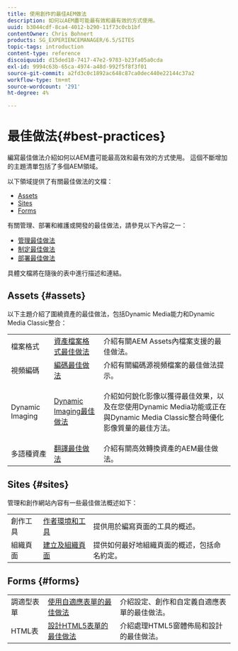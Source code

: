 ```yaml
---
title: 使用創作的最佳AEM做法
description: 如何以AEM盡可能最有效和最有效的方式使用。
uuid: b3044cdf-8ca4-4012-b290-11f73c0cb1bf
contentOwner: Chris Bohnert
products: SG_EXPERIENCEMANAGER/6.5/SITES
topic-tags: introduction
content-type: reference
discoiquuid: d15ded18-7417-47e2-9783-b23fa05a0cda
exl-id: 9994c63b-65ca-4974-a48d-992f5f8f3f01
source-git-commit: a2fd3c0c1892ac648c87ca0dec440e22144c37a2
workflow-type: tm+mt
source-wordcount: '291'
ht-degree: 4%

---
```


# 最佳做法{#best-practices}

編寫最佳做法介紹如何以AEM盡可能最高效和最有效的方式使用。 這個不斷增加的主題清單包括了多個AEM領域。

以下領域提供了有關最佳做法的文檔：

* [Assets](#assets)
* [Sites](#sites)
* [Forms](#forms)

有關管理、部署和維護或開發的最佳做法，請參見以下內容之一：

* [管理最佳做法](/help/sites-administering/administer-best-practices.md)
* [制定最佳做法](/help/sites-developing/best-practices.md)
* [部署最佳做法](/help/sites-deploying/best-practices.md)

具體文檔將在隨後的表中進行描述和連結。

## Assets {#assets}

以下主題介紹了圍繞資產的最佳做法，包括Dynamic Media能力和Dynamic Media Classic整合：

<table>
 <tbody>
  <tr>
   <td>檔案格式</td>
   <td><a href="/help/assets/assets-file-format-best-practices.md">資產檔案格式最佳做法</a></td>
   <td>介紹有關AEM Assets內檔案支援的最佳做法。</td>
  </tr>
  <tr>
   <td>視頻編碼</td>
   <td><a href="/help/assets/video.md#best-practices-for-encoding-videos">編碼最佳做法</a></td>
   <td>介紹有關編碼源視頻檔案的最佳做法提示。</td>
  </tr>
  <tr>
   <td>Dynamic Imaging</td>
   <td><a href="/help/assets/best-practices-for-optimizing-the-quality-of-your-images.md">Dynamic Imaging最佳做法</a></td>
   <td><p>介紹如何銳化影像以獲得最佳效果，以及在您使用Dynamic Media功能或正在與Dynamic Media Classic整合時優化影像質量的最佳方法。 </p> </td>
  </tr>
  <tr>
   <td>多語種資產</td>
   <td><a href="/help/assets/best-practices-for-translating-assets-efficiently.md">翻譯最佳做法</a></td>
   <td>介紹有關高效轉換資產的AEM最佳做法。</td>
  </tr>
 </tbody>
</table>

## Sites {#sites}

管理和創作網站內容有一些最佳做法概述如下：

|  |  |  |
|---|---|---|
| 創作工具 | [作者環境和工具](/help/sites-authoring/author-environment-tools.md) | 提供用於編寫頁面的工具的概述。 |
| 組織頁面 | [建立及組織頁面](/help/sites-authoring/managing-pages.md) | 提供如何最好地組織頁面的概述，包括命名約定。 |

## Forms {#forms}

|  |  |  |
|---|---|---|
| 調適型表單 | [使用自適應表單的最佳做法](/help/forms/using/adaptive-forms-best-practices.md) | 介紹設定、創作和自定義自適應表單的最佳做法。 |
| HTML表 | [設計HTML5表單的最佳做法](/help/forms/using/best-practices-for-html5-forms.md) | 介紹處理HTML5窗體佈局和設計的最佳做法。 |
